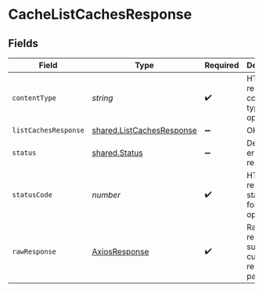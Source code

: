 # CacheListCachesResponse


## Fields

| Field                                                                         | Type                                                                          | Required                                                                      | Description                                                                   |
| ----------------------------------------------------------------------------- | ----------------------------------------------------------------------------- | ----------------------------------------------------------------------------- | ----------------------------------------------------------------------------- |
| `contentType`                                                                 | *string*                                                                      | :heavy_check_mark:                                                            | HTTP response content type for this operation                                 |
| `listCachesResponse`                                                          | [shared.ListCachesResponse](../../../sdk/models/shared/listcachesresponse.md) | :heavy_minus_sign:                                                            | OK                                                                            |
| `status`                                                                      | [shared.Status](../../../sdk/models/shared/status.md)                         | :heavy_minus_sign:                                                            | Default error response                                                        |
| `statusCode`                                                                  | *number*                                                                      | :heavy_check_mark:                                                            | HTTP response status code for this operation                                  |
| `rawResponse`                                                                 | [AxiosResponse](https://axios-http.com/docs/res_schema)                       | :heavy_check_mark:                                                            | Raw HTTP response; suitable for custom response parsing                       |